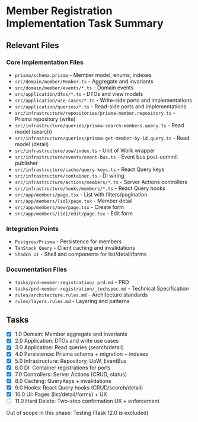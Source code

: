 # Member Registration Implementation Task Summary

## Relevant Files

### Core Implementation Files

- `prisma/schema.prisma` - Member model, enums, indexes
- `src/domain/member/Member.ts` - Aggregate and invariants
- `src/domain/member/events/*.ts` - Domain events
- `src/application/dtos/*.ts` - DTOs and view models
- `src/application/use-cases/*.ts` - Write-side ports and implementations
- `src/application/queries/*.ts` - Read-side ports and implementations
- `src/infrastructure/repositories/prisma-member.repository.ts` - Prisma repository (write)
- `src/infrastructure/queries/prisma-search-members.query.ts` - Read model (search)
- `src/infrastructure/queries/prisma-get-member-by-id.query.ts` - Read model (detail)
- `src/infrastructure/uow/index.ts` - Unit of Work wrapper
- `src/infrastructure/events/event-bus.ts` - Event bus post-commit publisher
- `src/infrastructure/cache/query-keys.ts` - React Query keys
- `src/infrastructure/container.ts` - DI wiring
- `src/infrastructure/actions/members/*.ts` - Server Actions controllers
- `src/infrastructure/hooks/members/*.ts` - React Query hooks
- `src/app/members/page.tsx` - List with filters/pagination
- `src/app/members/[id]/page.tsx` - Member detail
- `src/app/members/new/page.tsx` - Create form
- `src/app/members/[id]/edit/page.tsx` - Edit form

### Integration Points

- `Postgres/Prisma` - Persistence for members
- `TanStack Query` - Client caching and invalidations
- `Shadcn UI` - Shell and components for list/detail/forms

### Documentation Files

- `tasks/prd-member-registration/_prd.md` - PRD
- `tasks/prd-member-registration/_techspec.md` - Technical Specification
- `rules/architecture.rules.md` - Architecture standards
- `rules/layers.rules.md` - Layering and patterns

## Tasks

- [X] 1.0 Domain: Member aggregate and invariants
- [X] 2.0 Application: DTOs and write use cases
- [X] 3.0 Application: Read queries (search/detail)
- [X] 4.0 Persistence: Prisma schema + migration + indexes
- [X] 5.0 Infrastructure: Repository, UoW, EventBus
- [X] 6.0 DI: Container registrations for ports
- [X] 7.0 Controllers: Server Actions (CRUD, status)
- [X] 8.0 Caching: QueryKeys + invalidations
- [X] 9.0 Hooks: React Query hooks (CRUD/search/detail)
- [X] 10.0 UI: Pages (list/detail/forms) + UX
- [ ] 11.0 Hard Delete: Two-step confirmation UX + enforcement

Out of scope in this phase: Testing (Task 12.0 is excluded)
